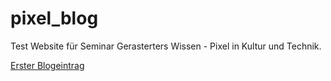 # pixel_blog

Test Website für Seminar Gerasterters Wissen - Pixel in Kultur und Technik.

[Erster Blogeintrag](blog_eintrag1.md)
